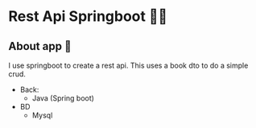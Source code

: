 # Rest Api Springboot 👨‍💻

## About app 🎯

I use springboot to create a rest api. This uses a book dto to do a simple crud.

- Back:
  - Java (Spring boot)
- BD
  - Mysql
